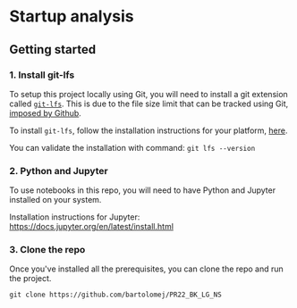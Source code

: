 # Startup analysis

## Getting started

### 1. Install git-lfs
To setup this project locally using Git, you will need to install a git extension called [`git-lfs`](https://github.com/git-lfs/git-lfs). This is due to the file size limit that can be tracked using Git, [imposed by Github](https://docs.github.com/en/repositories/working-with-files/managing-large-files/about-large-files-on-github#about-size-limits-on-github).

To install `git-lfs`, follow the installation instructions for your platform, [here](https://github.com/git-lfs/git-lfs/wiki/Installation).

You can validate the installation with command: `git lfs --version `

### 2. Python and Jupyter

To use notebooks in this repo, you will need to have Python and Jupyter installed on your system.

Installation instructions for Jupyter: https://docs.jupyter.org/en/latest/install.html

### 3. Clone the repo

Once you've installed all the prerequisites, you can clone the repo and run the project.

```shell
git clone https://github.com/bartolomej/PR22_BK_LG_NS
```